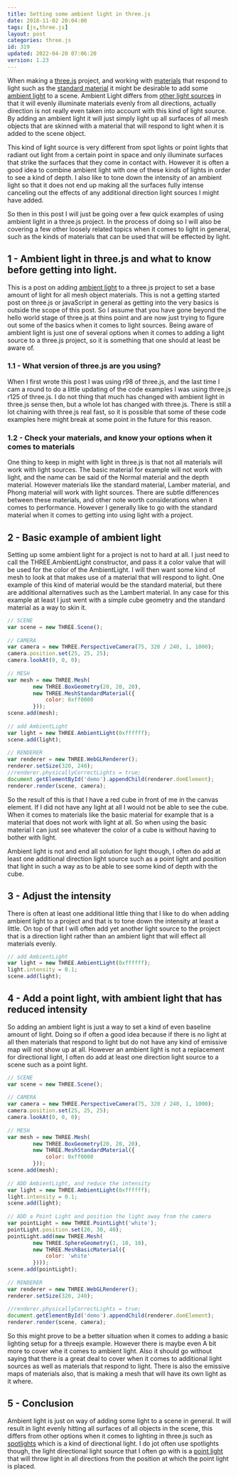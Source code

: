 ```yaml
---
title: Setting some ambient light in three.js
date: 2018-11-02 20:04:00
tags: [js,three.js]
layout: post
categories: three.js
id: 319
updated: 2022-04-20 07:06:20
version: 1.23
---
```


When making a [three.js](https://threejs.org/) project, and working with [materials](/2018/04/30/threejs-materials/) that respond to light such as the [standard material](/2021/04/27/threejs-standard-material/) it might be desirable to add some [ambient light](https://threejs.org/docs/index.html#api/en/lights/AmbientLight) to a scene. Ambient Light differs from [other light sources](/2022/02/25/threejs-light/) in that it will evenly illuminate materials evenly from all directions, actually direction is not really even taken into account with this kind of light source. By adding an ambient light it will just simply light up all surfaces of all mesh objects that are skinned with a material that will respond to light when it is added to the scene object. 

This kind of light source is very different from spot lights or point lights that radiant out light from a certain point in space and only illuminate surfaces that strike the surfaces that they come in contact with. However it is often a good idea to combine ambient light with one of these kinds of lights in order to see a kind of depth. I also like to tone down the intensity of an ambient light so that it does not end up making all the surfaces fully intense canceling out the effects of any additional direction light sources I might have added.

So then in this post I will just be going over a few quick examples of using ambient light in a three.js project. In the process of doing so I will also be covering a few other loosely related topics when it comes to light in general, such as the kinds of materials that can be used that will be effected by light.

<!-- more -->

## 1 - Ambient light in three.js and what to know before getting into light.

This is a post on adding [ambient light](https://en.wikipedia.org/wiki/Shading#Ambient_lighting) to a three.js project to set a base amount of light for all mesh object materials. This is not a getting started post on three.js or javaScript in general as getting into the very basics is outside the scope of this post. So I assume that you have gone beyond the hello world stage of three.js at thins point and are now just trying to figure out some of the basics when it comes to light sources. Being aware of ambient light is just one of several options when it comes to adding a light source to a three.js project, so it is something that one should at least be aware of.

### 1.1 - What version of three.js are you using?

When I first wrote this post I was using r98 of three.js, and the last time I cam a round to do a little updating of the code examples I was using three.js r125 of three.js. I do not thing that much has changed with ambient light in three.js sense then, but a whole lot has changed with three.js. There is still a lot chaining with three.js real fast, so it is possible that some of these code examples here might break at some point in the future for this reason.

### 1.2 - Check your materials, and know your options when it comes to materials

One thing to keep in might with light in three.js is that not all materials will work with light sources. The basic material for example will not work with light, and the name can be said of the Normal material and the depth material. However materials like the standard material, Lamber material, and Phong material will work with light sources. There are subtle differences between these materials, and other note worth considerations when it comes to performance. However I generally like to go with the standard material when it comes to getting into using light with a project.

## 2 - Basic example of ambient light

Setting up some ambient light for a project is not to hard at all. I just need to call the THREE.AmbientLight constructor, and pass it a color value that will be used for the color of the AmbientLight. I will then want some kind of mesh to look at that makes use of a material that will respond to light. One example of this kind of material would be the standard material, but there are additional alternatives such as the Lambert material. In any case for this example at least I just went with a simple cube geometry and the standard material as a way to skin it.

```js
// SCENE
var scene = new THREE.Scene();
 
// CAMERA
var camera = new THREE.PerspectiveCamera(75, 320 / 240, 1, 1000);
camera.position.set(25, 25, 25);
camera.lookAt(0, 0, 0);
 
// MESH
var mesh = new THREE.Mesh(
        new THREE.BoxGeometry(20, 20, 20),
        new THREE.MeshStandardMaterial({
            color: 0xff0000
        }));
scene.add(mesh);
 
// add AmbientLight
var light = new THREE.AmbientLight(0xffffff);
scene.add(light);
 
// RENDERER
var renderer = new THREE.WebGLRenderer();
renderer.setSize(320, 240);
//renderer.physicallyCorrectLights = true;
document.getElementById('demo').appendChild(renderer.domElement);
renderer.render(scene, camera);
```

So the result of this is that I have a red cube in front of me in the canvas element. If I did not have any light at all I would not be able to see the cube. When it comes to materials like the basic material for example that is a material that does not work with light at all. So when using the basic material I can just see whatever the color of a cube is without having to bother with light.

Ambient light is not and end all solution for light though, I often do add at least one additional direction light source such as a point light and position that light in such a way as to be able to see some kind of depth with the cube.

## 3 - Adjust the intensity

There is often at least one additional little thing that I like to do when adding ambient light to a project and that is to tone down the intensity at least a little. On top of that I will often add yet another light source to the project that is a direction light rather than an ambient light that will effect all materials evenly.

```js
// add AmbientLight
var light = new THREE.AmbientLight(0xffffff);
light.intensity = 0.1;
scene.add(light);
```

## 4 - Add a point light, with ambient light that has reduced intensity

So adding an ambient light is just a way to set a kind of even baseline amount of light. Doing so if often a good idea because if there is no light at all then materials that respond to light but do not have any kind of emissive map will not show up at all. However an ambient light is not a replacement for directional light, I often do add at least one direction light source to a scene such as a point light.

```js
// SCENE
var scene = new THREE.Scene();
 
// CAMERA
var camera = new THREE.PerspectiveCamera(75, 320 / 240, 1, 1000);
camera.position.set(25, 25, 25);
camera.lookAt(0, 0, 0);
 
// MESH
var mesh = new THREE.Mesh(
        new THREE.BoxGeometry(20, 20, 20),
        new THREE.MeshStandardMaterial({
            color: 0xff0000
        }));
scene.add(mesh);
 
// ADD AmbientLight, and reduce the intensity
var light = new THREE.AmbientLight(0xffffff);
light.intensity = 0.1;
scene.add(light);
 
// ADD a Point Light and position the light away from the camera
var pointLight = new THREE.PointLight('white');
pointLight.position.set(20, 30, 40);
pointLight.add(new THREE.Mesh(
        new THREE.SphereGeometry(1, 10, 10),
        new THREE.MeshBasicMaterial({
            color: 'white'
        })));
scene.add(pointLight);
 
// RENDERER
var renderer = new THREE.WebGLRenderer();
renderer.setSize(320, 240);
 
//renderer.physicallyCorrectLights = true;
document.getElementById('demo').appendChild(renderer.domElement);
renderer.render(scene, camera);
```

So this might prove to be a better situation when it comes to adding a basic lighting setup for a threejs example. However there is maybe even A bit more to cover whe it comes to ambient light. Also it should go without saying that there is a great deal to cover when it comes to additional light sources as well as materials that respond to light. There is also the emissive maps of materials also, that is making a mesh that will have its own light as it where.

## 5 - Conclusion

Ambient light is just on way of adding some light to a scene in general. It will result in light evenly hitting all surfaces of all objects in the scene, this differs from other options when it comes to lighting in three.js such as [spotlights](/2018/04/11/threejs-spotlights/) which is a kind of directional light. I do jot often use spotlights though, the light directional light source that I often go with is a [point light](/2019/06/02/threejs-point-light/) that will throw light in all directions from the position at which the point light is placed.
